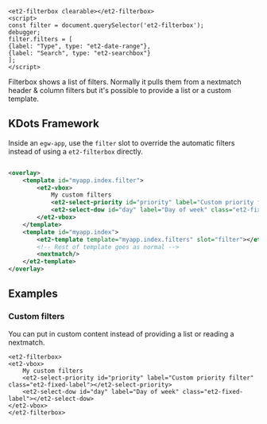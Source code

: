 ```html:preview
<et2-filterbox clearable></et2-filterbox>
<script>
const filter = document.querySelector('et2-filterbox');
debugger;
filter.filters = [
{label: "Type", type: "et2-date-range"},
{label: "Search", type: "et2-searchbox"}
];
</script>
```

Filterbox shows a list of filters. Normally it pulls them from a nextmatch header & column filters but it's possible to
provide a list or a custom template.

## KDots Framework

Inside an `egw-app`, use the `filter` slot to override the automatic filters instead of using a `et2-filterbox`
directly.

```xml

<overlay>
    <template id="myapp.index.filter">
        <et2-vbox>
            My custom filters
            <et2-select-priority id="priority" label="Custom priority filter" class="et2-fixed-label"></et2-select-priority>
            <et2-select-dow id="day" label="Day of week" class="et2-fixed-label"></et2-select-dow>
        </et2-vbox>
    </template>
    <template id="myapp.index">
        <et2-template template="myapp.index.filters" slot="filter"></et2-template>
        <!-- Rest of template goes as normal -->
        <nextmatch/>
    </et2-template>
</overlay>
```

## Examples

### Custom filters

You can put in custom content instead of providing a list or reading a nextmatch.

```html:preview
<et2-filterbox>
<et2-vbox>
    My custom filters
    <et2-select-priority id="priority" label="Custom priority filter" class="et2-fixed-label"></et2-select-priority>
    <et2-select-dow id="day" label="Day of week" class="et2-fixed-label"></et2-select-dow>
</et2-vbox>
</et2-filterbox>
```